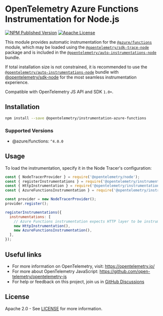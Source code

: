 # OpenTelemetry Azure Functions Instrumentation for Node.js

[![NPM Published Version][npm-img]][npm-url]
[![Apache License][license-image]][license-image]

This module provides automatic instrumentation for the [`@azure/functions`](https://learn.microsoft.com/azure/azure-functions/functions-reference-node?pivots=nodejs-model-v4) module, which may be loaded using the [`@opentelemetry/sdk-trace-node`](https://github.com/open-telemetry/opentelemetry-js/tree/main/packages/opentelemetry-sdk-trace-node) package and is included in the [`@opentelemetry/auto-instrumentations-node`](https://www.npmjs.com/package/@opentelemetry/auto-instrumentations-node) bundle.

If total installation size is not constrained, it is recommended to use the [`@opentelemetry/auto-instrumentations-node`](https://www.npmjs.com/package/@opentelemetry/auto-instrumentations-node) bundle with [@opentelemetry/sdk-node](`https://www.npmjs.com/package/@opentelemetry/sdk-node`) for the most seamless instrumentation experience.

Compatible with OpenTelemetry JS API and SDK `1.0+`.

## Installation

```bash
npm install --save @opentelemetry/instrumentation-azure-functions
```

### Supported Versions

- @azure/functions: `^4.0.0`

## Usage

To load the instrumentation, specify it in the Node Tracer's configuration:

```js
const { NodeTracerProvider } = require('@opentelemetry/node');
const { registerInstrumentations } = require('@opentelemetry/instrumentation');
const { HttpInstrumentation } = require('@opentelemetry/instrumentation-http');
const { AzureFunctionsInstrumentation } = require('@opentelemetry/instrumentation-azure-functions');

const provider = new NodeTracerProvider();
provider.register();

registerInstrumentations({
  instrumentations: [
    // Azure Functions instrumentation expects HTTP layer to be instrumented
    new HttpInstrumentation(),
    new AzureFunctionsInstrumentation(),
  ],
});
```

## Useful links

- For more information on OpenTelemetry, visit: <https://opentelemetry.io/>
- For more about OpenTelemetry JavaScript: <https://github.com/open-telemetry/opentelemetry-js>
- For help or feedback on this project, join us in [GitHub Discussions][discussions-url]

## License

Apache 2.0 - See [LICENSE][license-url] for more information.

[discussions-url]: https://github.com/open-telemetry/opentelemetry-js/discussions
[license-url]: https://github.com/open-telemetry/opentelemetry-js-contrib/blob/main/LICENSE
[license-image]: https://img.shields.io/badge/license-Apache_2.0-green.svg?style=flat
[npm-url]: https://www.npmjs.com/package/@opentelemetry/instrumentation-azure-functions
[npm-img]: https://badge.fury.io/js/%40opentelemetry%2Finstrumentation-azure-functions.svg
